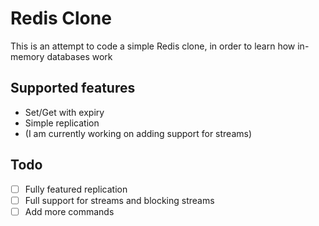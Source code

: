 # Redis Clone
This is an attempt to code a simple Redis clone, in order to learn how in-memory databases work
## Supported features
- Set/Get with expiry
- Simple replication
- (I am currently working on adding support for streams)
## Todo
- [ ] Fully featured replication
- [ ] Full support for streams and blocking streams
- [ ] Add more commands
